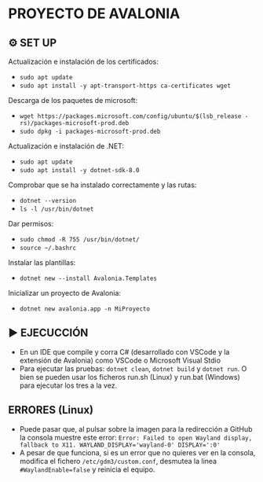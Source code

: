 # PROYECTO DE AVALONIA

## ⚙ SET UP

Actualización e instalación de los certificados:
- `sudo apt update`
- `sudo apt install -y apt-transport-https ca-certificates wget`

Descarga de los paquetes de microsoft:
- `wget https://packages.microsoft.com/config/ubuntu/$(lsb_release -rs)/packages-microsoft-prod.deb`
- `sudo dpkg -i packages-microsoft-prod.deb`

Actualización e instalación de .NET:
- `sudo apt update`
- `sudo apt install -y dotnet-sdk-8.0`

Comprobar que se ha instalado correctamente y las rutas:
- `dotnet --version`
- `ls -l /usr/bin/dotnet`

Dar permisos:
- `sudo chmod -R 755 /usr/bin/dotnet/`
- `source ~/.bashrc`

Instalar las plantillas:
- `dotnet new --install Avalonia.Templates`

Inicializar un proyecto de Avalonia:
- `dotnet new avalonia.app -n MiProyecto`


## ▶ EJECUCCIÓN
- En un IDE que compile y corra C# (desarrollado con VSCode y la extensión de Avalonia) como VSCode o Microsoft Visual Stdio
- Para ejecutar las pruebas: `dotnet clean`, `dotnet build` y `dotnet run`. O bien se pueden usar los ficheros run.sh (Linux) y run.bat (Windows) para ejecutar los tres a la vez.

## ERRORES (Linux)
- Puede pasar que, al pulsar sobre la imagen para la redirección a GitHub la consola muestre este error: `Error: Failed to open Wayland display, fallback to X11. WAYLAND_DISPLAY='wayland-0' DISPLAY=':0'`
- A pesar de que funciona, si es un error que no quieres ver en la consola, modifica el fichero `/etc/gdm3/custom.conf`, desmutea la linea `#WaylandEnable=false` y reinicia el equipo.
